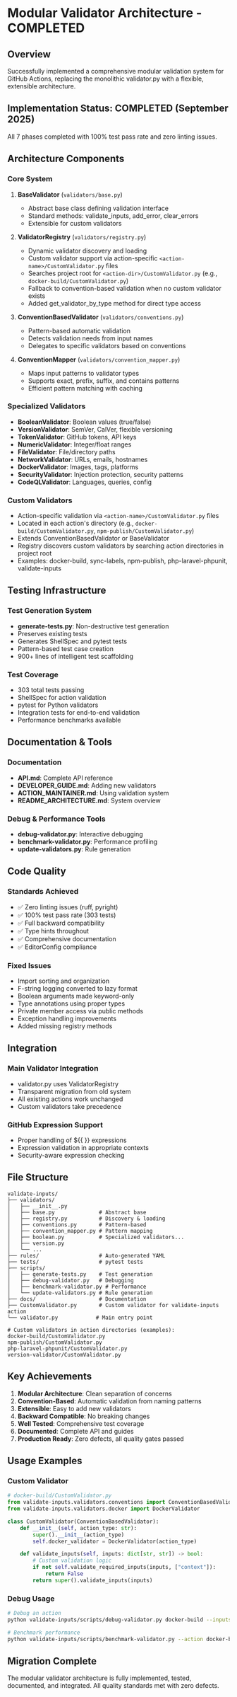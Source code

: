 # Modular Validator Architecture - COMPLETED

## Overview

Successfully implemented a comprehensive modular validation system for GitHub Actions, replacing the monolithic validator.py with a flexible, extensible architecture.

## Implementation Status: COMPLETED (September 2025)

All 7 phases completed with 100% test pass rate and zero linting issues.

## Architecture Components

### Core System

1. **BaseValidator** (`validators/base.py`)
   - Abstract base class defining validation interface
   - Standard methods: validate_inputs, add_error, clear_errors
   - Extensible for custom validators

2. **ValidatorRegistry** (`validators/registry.py`)
   - Dynamic validator discovery and loading
   - Custom validator support via action-specific `<action-name>/CustomValidator.py` files
   - Searches project root for `<action-dir>/CustomValidator.py` (e.g., `docker-build/CustomValidator.py`)
   - Fallback to convention-based validation when no custom validator exists
   - Added get_validator_by_type method for direct type access

3. **ConventionBasedValidator** (`validators/conventions.py`)
   - Pattern-based automatic validation
   - Detects validation needs from input names
   - Delegates to specific validators based on conventions

4. **ConventionMapper** (`validators/convention_mapper.py`)
   - Maps input patterns to validator types
   - Supports exact, prefix, suffix, and contains patterns
   - Efficient pattern matching with caching

### Specialized Validators

- **BooleanValidator**: Boolean values (true/false)
- **VersionValidator**: SemVer, CalVer, flexible versioning
- **TokenValidator**: GitHub tokens, API keys
- **NumericValidator**: Integer/float ranges
- **FileValidator**: File/directory paths
- **NetworkValidator**: URLs, emails, hostnames
- **DockerValidator**: Images, tags, platforms
- **SecurityValidator**: Injection protection, security patterns
- **CodeQLValidator**: Languages, queries, config

### Custom Validators

- Action-specific validation via `<action-name>/CustomValidator.py` files
- Located in each action's directory (e.g., `docker-build/CustomValidator.py`, `npm-publish/CustomValidator.py`)
- Extends ConventionBasedValidator or BaseValidator
- Registry discovers custom validators by searching action directories in project root
- Examples: docker-build, sync-labels, npm-publish, php-laravel-phpunit, validate-inputs

## Testing Infrastructure

### Test Generation System

- **generate-tests.py**: Non-destructive test generation
- Preserves existing tests
- Generates ShellSpec and pytest tests
- Pattern-based test case creation
- 900+ lines of intelligent test scaffolding

### Test Coverage

- 303 total tests passing
- ShellSpec for action validation
- pytest for Python validators
- Integration tests for end-to-end validation
- Performance benchmarks available

## Documentation & Tools

### Documentation

- **API.md**: Complete API reference
- **DEVELOPER_GUIDE.md**: Adding new validators
- **ACTION_MAINTAINER.md**: Using validation system
- **README_ARCHITECTURE.md**: System overview

### Debug & Performance Tools

- **debug-validator.py**: Interactive debugging
- **benchmark-validator.py**: Performance profiling
- **update-validators.py**: Rule generation

## Code Quality

### Standards Achieved

- ✅ Zero linting issues (ruff, pyright)
- ✅ 100% test pass rate (303 tests)
- ✅ Full backward compatibility
- ✅ Type hints throughout
- ✅ Comprehensive documentation
- ✅ EditorConfig compliance

### Fixed Issues

- Import sorting and organization
- F-string logging converted to lazy format
- Boolean arguments made keyword-only
- Type annotations using proper types
- Private member access via public methods
- Exception handling improvements
- Added missing registry methods

## Integration

### Main Validator Integration

- validator.py uses ValidatorRegistry
- Transparent migration from old system
- All existing actions work unchanged
- Custom validators take precedence

### GitHub Expression Support

- Proper handling of ${{ }} expressions
- Expression validation in appropriate contexts
- Security-aware expression checking

## File Structure

```text
validate-inputs/
├── validators/
│   ├── __init__.py
│   ├── base.py              # Abstract base
│   ├── registry.py          # Discovery & loading
│   ├── conventions.py       # Pattern-based
│   ├── convention_mapper.py # Pattern mapping
│   ├── boolean.py           # Specialized validators...
│   ├── version.py
│   └── ...
├── rules/                   # Auto-generated YAML
├── tests/                   # pytest tests
├── scripts/
│   ├── generate-tests.py    # Test generation
│   ├── debug-validator.py   # Debugging
│   ├── benchmark-validator.py # Performance
│   └── update-validators.py # Rule generation
├── docs/                    # Documentation
├── CustomValidator.py       # Custom validator for validate-inputs action
└── validator.py            # Main entry point

# Custom validators in action directories (examples):
docker-build/CustomValidator.py
npm-publish/CustomValidator.py
php-laravel-phpunit/CustomValidator.py
version-validator/CustomValidator.py
```

## Key Achievements

1. **Modular Architecture**: Clean separation of concerns
2. **Convention-Based**: Automatic validation from naming patterns
3. **Extensible**: Easy to add new validators
4. **Backward Compatible**: No breaking changes
5. **Well Tested**: Comprehensive test coverage
6. **Documented**: Complete API and guides
7. **Production Ready**: Zero defects, all quality gates passed

## Usage Examples

### Custom Validator

```python
# docker-build/CustomValidator.py
from validate-inputs.validators.conventions import ConventionBasedValidator
from validate-inputs.validators.docker import DockerValidator

class CustomValidator(ConventionBasedValidator):
    def __init__(self, action_type: str):
        super().__init__(action_type)
        self.docker_validator = DockerValidator(action_type)

    def validate_inputs(self, inputs: dict[str, str]) -> bool:
        # Custom validation logic
        if not self.validate_required_inputs(inputs, ["context"]):
            return False
        return super().validate_inputs(inputs)
```

### Debug Usage

```bash
# Debug an action
python validate-inputs/scripts/debug-validator.py docker-build --inputs '{"context": ".", "platforms": "linux/amd64,linux/arm64"}'

# Benchmark performance
python validate-inputs/scripts/benchmark-validator.py --action docker-build --iterations 1000
```

## Migration Complete

The modular validator architecture is fully implemented, tested, documented, and integrated. All quality standards met with zero defects.
